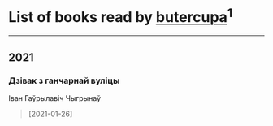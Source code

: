 # List of books read by [butercupa](http://vk.com/id193697993)<sup>1</sup>
---

## 2021

### Дзівак з ганчарнай вуліцы
Іван Гаўрылавіч Чыгрынаў
> [2021-01-26] 



